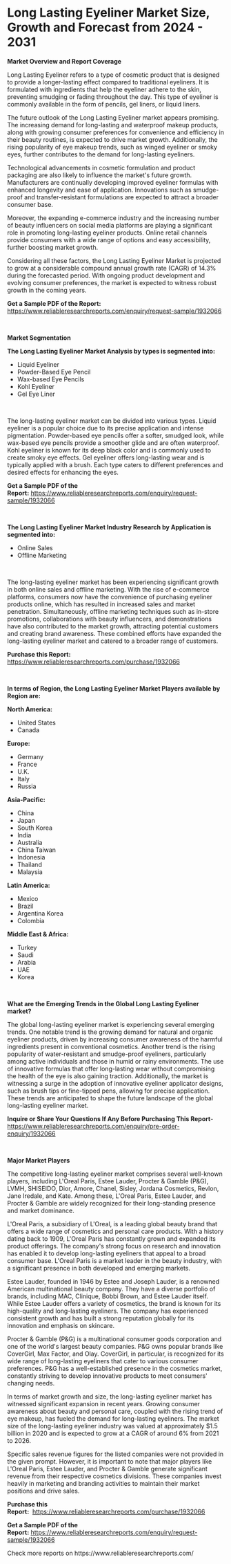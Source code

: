 <p><h1>Long Lasting Eyeliner Market Size, Growth and Forecast from 2024 - 2031</h1></p><p><strong>Market Overview and Report Coverage</strong></p>
<p><p>Long Lasting Eyeliner refers to a type of cosmetic product that is designed to provide a longer-lasting effect compared to traditional eyeliners. It is formulated with ingredients that help the eyeliner adhere to the skin, preventing smudging or fading throughout the day. This type of eyeliner is commonly available in the form of pencils, gel liners, or liquid liners.</p><p>The future outlook of the Long Lasting Eyeliner market appears promising. The increasing demand for long-lasting and waterproof makeup products, along with growing consumer preferences for convenience and efficiency in their beauty routines, is expected to drive market growth. Additionally, the rising popularity of eye makeup trends, such as winged eyeliner or smoky eyes, further contributes to the demand for long-lasting eyeliners.</p><p>Technological advancements in cosmetic formulation and product packaging are also likely to influence the market's future growth. Manufacturers are continually developing improved eyeliner formulas with enhanced longevity and ease of application. Innovations such as smudge-proof and transfer-resistant formulations are expected to attract a broader consumer base.</p><p>Moreover, the expanding e-commerce industry and the increasing number of beauty influencers on social media platforms are playing a significant role in promoting long-lasting eyeliner products. Online retail channels provide consumers with a wide range of options and easy accessibility, further boosting market growth.</p><p>Considering all these factors, the Long Lasting Eyeliner Market is projected to grow at a considerable compound annual growth rate (CAGR) of 14.3% during the forecasted period. With ongoing product development and evolving consumer preferences, the market is expected to witness robust growth in the coming years.</p></p>
<p><strong>Get a Sample PDF of the Report:</strong> <a href="https://www.reliableresearchreports.com/enquiry/request-sample/1932066">https://www.reliableresearchreports.com/enquiry/request-sample/1932066</a></p>
<p>&nbsp;</p>
<p><strong>Market Segmentation</strong></p>
<p><strong>The Long Lasting Eyeliner Market Analysis by types is segmented into:</strong></p>
<p><ul><li>Liquid Eyeliner</li><li>Powder-Based Eye Pencil</li><li>Wax-based Eye Pencils</li><li>Kohl Eyeliner</li><li>Gel Eye Liner</li></ul></p>
<p>&nbsp;</p>
<p><p>The long-lasting eyeliner market can be divided into various types. Liquid eyeliner is a popular choice due to its precise application and intense pigmentation. Powder-based eye pencils offer a softer, smudged look, while wax-based eye pencils provide a smoother glide and are often waterproof. Kohl eyeliner is known for its deep black color and is commonly used to create smoky eye effects. Gel eyeliner offers long-lasting wear and is typically applied with a brush. Each type caters to different preferences and desired effects for enhancing the eyes.</p></p>
<p><strong>Get a Sample PDF of the Report:</strong>&nbsp;<a href="https://www.reliableresearchreports.com/enquiry/request-sample/1932066">https://www.reliableresearchreports.com/enquiry/request-sample/1932066</a></p>
<p>&nbsp;</p>
<p><strong>The Long Lasting Eyeliner Market Industry Research by Application is segmented into:</strong></p>
<p><ul><li>Online Sales</li><li>Offline Marketing</li></ul></p>
<p>&nbsp;</p>
<p><p>The long-lasting eyeliner market has been experiencing significant growth in both online sales and offline marketing. With the rise of e-commerce platforms, consumers now have the convenience of purchasing eyeliner products online, which has resulted in increased sales and market penetration. Simultaneously, offline marketing techniques such as in-store promotions, collaborations with beauty influencers, and demonstrations have also contributed to the market growth, attracting potential customers and creating brand awareness. These combined efforts have expanded the long-lasting eyeliner market and catered to a broader range of customers.</p></p>
<p><strong>Purchase this Report:</strong>&nbsp; <a href="https://www.reliableresearchreports.com/purchase/1932066">https://www.reliableresearchreports.com/purchase/1932066</a></p>
<p>&nbsp;</p>
<p><strong>In terms of Region, the Long Lasting Eyeliner Market Players available by Region are:</strong></p>
<p>
    <p> <strong> North America: </strong>
        <ul>
            <li>United States</li>
            <li>Canada</li>
        </ul>
        </p> 
    <p> <strong> Europe: </strong>
        <ul>
            <li>Germany</li>
            <li>France</li>
            <li>U.K.</li>
            <li>Italy</li>
            <li>Russia</li>
        </ul>
        </p> 
    <p> <strong> Asia-Pacific: </strong>
        <ul>
            <li>China</li>
            <li>Japan</li>
            <li>South Korea</li>
            <li>India</li>
            <li>Australia</li>
            <li>China Taiwan</li>
            <li>Indonesia</li>
            <li>Thailand</li>
            <li>Malaysia</li>
        </ul>
        </p> 
    <p> <strong> Latin America: </strong>
        <ul>
            <li>Mexico</li>
            <li>Brazil</li>
            <li>Argentina Korea</li>
            <li>Colombia</li>
        </ul>
        </p> 
    <p> <strong> Middle East & Africa: </strong>
        <ul>
            <li>Turkey</li>
            <li>Saudi</li>
            <li>Arabia</li>
            <li>UAE</li>
            <li>Korea</li>
        </ul>
    </p>
    </p>
<p>&nbsp;</p>
<p><strong>What are the Emerging Trends in the Global Long Lasting Eyeliner market?</strong></p>
<p><p>The global long-lasting eyeliner market is experiencing several emerging trends. One notable trend is the growing demand for natural and organic eyeliner products, driven by increasing consumer awareness of the harmful ingredients present in conventional cosmetics. Another trend is the rising popularity of water-resistant and smudge-proof eyeliners, particularly among active individuals and those in humid or rainy environments. The use of innovative formulas that offer long-lasting wear without compromising the health of the eye is also gaining traction. Additionally, the market is witnessing a surge in the adoption of innovative eyeliner applicator designs, such as brush tips or fine-tipped pens, allowing for precise application. These trends are anticipated to shape the future landscape of the global long-lasting eyeliner market.</p></p>
<p><strong>Inquire or Share Your Questions If Any Before Purchasing This Report</strong>- <a href="https://www.reliableresearchreports.com/enquiry/pre-order-enquiry/1932066">https://www.reliableresearchreports.com/enquiry/pre-order-enquiry/1932066</a></p>
<p>&nbsp;</p>
<p><strong>Major Market Players</strong></p>
<p><p>The competitive long-lasting eyeliner market comprises several well-known players, including L'Oreal Paris, Estee Lauder, Procter & Gamble (P&G), LVMH, SHISEIDO, Dior, Amore, Chanel, Sisley, Jordana Cosmetics, Revlon, Jane Iredale, and Kate. Among these, L'Oreal Paris, Estee Lauder, and Procter & Gamble are widely recognized for their long-standing presence and market dominance.</p><p>L'Oreal Paris, a subsidiary of L'Oreal, is a leading global beauty brand that offers a wide range of cosmetics and personal care products. With a history dating back to 1909, L'Oreal Paris has constantly grown and expanded its product offerings. The company's strong focus on research and innovation has enabled it to develop long-lasting eyeliners that appeal to a broad consumer base. L'Oreal Paris is a market leader in the beauty industry, with a significant presence in both developed and emerging markets.</p><p>Estee Lauder, founded in 1946 by Estee and Joseph Lauder, is a renowned American multinational beauty company. They have a diverse portfolio of brands, including MAC, Clinique, Bobbi Brown, and Estee Lauder itself. While Estee Lauder offers a variety of cosmetics, the brand is known for its high-quality and long-lasting eyeliners. The company has experienced consistent growth and has built a strong reputation globally for its innovation and emphasis on skincare.</p><p>Procter & Gamble (P&G) is a multinational consumer goods corporation and one of the world's largest beauty companies. P&G owns popular brands like CoverGirl, Max Factor, and Olay. CoverGirl, in particular, is recognized for its wide range of long-lasting eyeliners that cater to various consumer preferences. P&G has a well-established presence in the cosmetics market, constantly striving to develop innovative products to meet consumers' changing needs.</p><p>In terms of market growth and size, the long-lasting eyeliner market has witnessed significant expansion in recent years. Growing consumer awareness about beauty and personal care, coupled with the rising trend of eye makeup, has fueled the demand for long-lasting eyeliners. The market size of the long-lasting eyeliner industry was valued at approximately $1.5 billion in 2020 and is expected to grow at a CAGR of around 6% from 2021 to 2026.</p><p>Specific sales revenue figures for the listed companies were not provided in the given prompt. However, it is important to note that major players like L'Oreal Paris, Estee Lauder, and Procter & Gamble generate significant revenue from their respective cosmetics divisions. These companies invest heavily in marketing and branding activities to maintain their market positions and drive sales.</p></p>
<p><strong>Purchase this Report:</strong>&nbsp;&nbsp;<a href="https://www.reliableresearchreports.com/purchase/1932066">https://www.reliableresearchreports.com/purchase/1932066</a></p>
<p></p>
<p><strong>Get a Sample PDF of the Report:</strong>&nbsp;<a href="https://www.reliableresearchreports.com/enquiry/request-sample/1932066">https://www.reliableresearchreports.com/enquiry/request-sample/1932066</a></p>
<p>Check more reports on https://www.reliableresearchreports.com/</p>